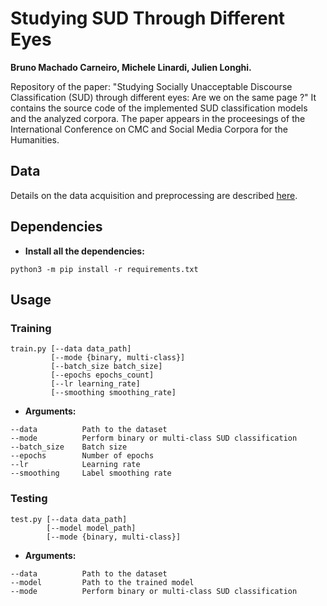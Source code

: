 # Studying SUD Through Different Eyes
**Bruno Machado Carneiro, Michele Linardi, Julien Longhi.**

Repository of the paper: "Studying Socially Unacceptable Discourse Classification (SUD) through different eyes: Are we on the same page ?"
It contains the source code of the implemented SUD classification models and the analyzed corpora.
The paper appears in the proceesings of the International Conference on CMC and Social Media Corpora for the Humanities.

## Data

Details on the data acquisition and preprocessing are described [here](data/data.md).


## Dependencies  

* **Install all the dependencies:**  
```
python3 -m pip install -r requirements.txt
```


## Usage  

### Training  

```
train.py [--data data_path] 
         [--mode {binary, multi-class}]
         [--batch_size batch_size]
         [--epochs epochs_count]
         [--lr learning_rate]
         [--smoothing smoothing_rate]
```

* **Arguments:**
```
--data          Path to the dataset
--mode          Perform binary or multi-class SUD classification
--batch_size    Batch size
--epochs        Number of epochs
--lr            Learning rate
--smoothing     Label smoothing rate
```

### Testing  

```
test.py [--data data_path] 
        [--model model_path]
        [--mode {binary, multi-class}]
```

* **Arguments:**
```
--data          Path to the dataset
--model         Path to the trained model
--mode          Perform binary or multi-class SUD classification
```